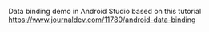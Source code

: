 
Data binding demo in Android Studio based on this tutorial https://www.journaldev.com/11780/android-data-binding
